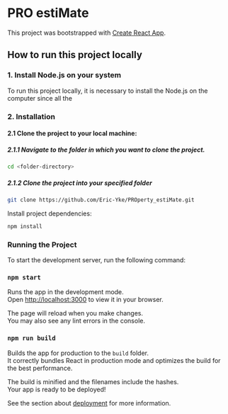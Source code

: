 # PRO estiMate

This project was bootstrapped with [Create React App](https://github.com/facebook/create-react-app).

##

## How to run this project locally

### 1. Install Node.js on your system

To run this project locally, it is necessary to install the Node.js on the computer since all the

### 2. Installation

#### 2.1 Clone the project to your local machine:

##### 2.1.1 Navigate to the folder in which you want to clone the project.

```bash
cd <folder-directory>
```

##### 2.1.2 Clone the project into your specified folder

```bash
git clone https://github.com/Eric-Yke/PROperty_estiMate.git
```

Install project dependencies:

```bash
npm install
```

### Running the Project

To start the development server, run the following command:

### `npm start`

Runs the app in the development mode.\
Open [http://localhost:3000](http://localhost:3000) to view it in your browser.

The page will reload when you make changes.\
You may also see any lint errors in the console.

### `npm run build`

Builds the app for production to the `build` folder.\
It correctly bundles React in production mode and optimizes the build for the best performance.

The build is minified and the filenames include the hashes.\
Your app is ready to be deployed!

See the section about [deployment](https://facebook.github.io/create-react-app/docs/deployment) for more information.
